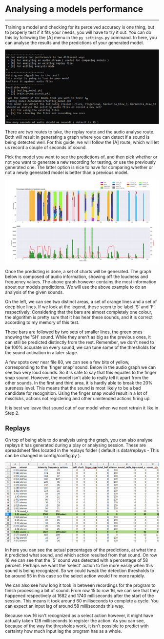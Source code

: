 # Analysing a models performance
---

Training a model and checking for its perceived accuracy is one thing, but to properly test if it fits your needs, you will have to try it out.
You can do this by following the [A] menu in the `py settings.py` command. In here, you can analyse the results and the predictions of your generated model.

![Analyse menu](media/settings-analyse.png)

There are two routes to take, the replay route and the audio analyse route. Both will result in generating a graph where you can detect if a sound is being detected well.
For this guide, we will follow the [A] route, which will let us record a couple of seconds of sound.

Pick the model you want to see the predictions of, and then pick whether or not you want to generate a new recording for testing, or use the previously generated one.
The latter option is nice to have for comparing whether or not a newly generated model is better than a previous model.

![Analyse results](media/settings-analyse-result.png)

Once the predicting is done, a set of charts will be generated. The graph below is composed of audio information, showing off the loudness and frequency values.
The above graph however contains the most information about our models predictions. We will use the above example to do an analysis of the given sounds.

On the left, we can see two distinct areas, a set of orange lines and a set of deep blue lines. If we look at the legend, these seem to be label 'S' and 'F' respectively.
Considering that the bars are almost completely one colour, the algorithm is pretty sure that it has hear these sounds, and it is correct according to my memory of this test.

These bars are followed by two sets of smaller lines, the green ones showing the 'SH' sound. While they aren't as big as the previous ones, it can still be predicted distinctly from the rest.
Remember, we don't need to be 100% accurate on every sound, we can tune some of the thresholds for the sound activation in a later stage.

A few spots over near file 80, we can see a few bits of yellow, corresponding to the 'finger snap' sound. Below in the audio graph we can see two very loud sounds. So it is safe to say that this equates to the finger snap sound.
However, the model isn't able to really tell it apart from the other sounds. In the first and third area, it is hardly able to break the 20% sureness level. This means that the sound is most likely to be a bad candidate for recognition.
Using the finger snap would result in a lot of misclicks, actions not registering and other unintended actions firing up.

It is best we leave that sound out of our model when we next retrain it like in Step 2.

Replays
----

On top of being able to do analysis using the graph, you can also analyse replays it has generated during a play or analysing session.
These are spreadsheet files located in the replays folder ( default is data/replays - This can be changed in config/config.py ).

![Analyse replay file](media/settings-analyse-replay.png)

In here you can see the actual percentages of the predictions, at what time it predicted what sound, and which action resulted from that sound.
On row 16 we can see that the 'S' sound was detected with a percentage of 58 percent. Perhaps we want the 'select' action to fire more easily when this sound is being recognized.
So we could tweak the detection thresholds to be around 55 in this case so the select action would fire more rapidly.

We can also see how long it took in between recordings for the program to finish processing a bit of sound.
From row 15 to row 16, we can see that they happened respectively at 1682 and 1740 milliseconds after the start of the session. This means it took around 60 milliseconds to complete a cycle.
You can expect an input lag of around 58 milliseconds this way. 

Because row 16 isn't recognized as a select action however, it might have actually taken 128 milliseconds to register the action. 
As you can see, because of the way the thresholds work, it isn't possible to predict with certainty how much input lag the program has as a whole.

